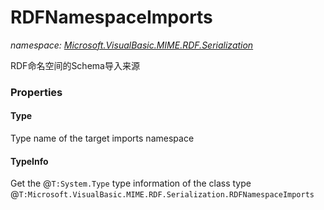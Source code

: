 ﻿# RDFNamespaceImports
_namespace: [Microsoft.VisualBasic.MIME.RDF.Serialization](./index.md)_

RDF命名空间的Schema导入来源




### Properties

#### Type
Type name of the target imports namespace
#### TypeInfo
Get the @``T:System.Type`` type information of the class type @``T:Microsoft.VisualBasic.MIME.RDF.Serialization.RDFNamespaceImports``
